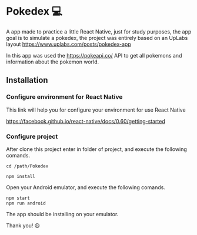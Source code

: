 # Pokedex :computer:
A app made to practice a little React Native, just for study purposes, the app goal is to simulate a pokedex, the project was entirely based on an UpLabs layout https://www.uplabs.com/posts/pokedex-app

In this app was used the https://pokeapi.co/ API to get all pokemons and information about the pokemon world.

## Installation

### Configure environment for React Native

This link will help you for configure your environment for use React Native

https://facebook.github.io/react-native/docs/0.60/getting-started


### Configure project

After clone this project enter in folder of project, and execute the following comands.

```
cd /path/Pokedex

npm install
```

Open your Android emulator, and execute the following comands.

```
npm start
npm run android
```

The app should be installing on your emulator.

Thank you! :smiley:	
